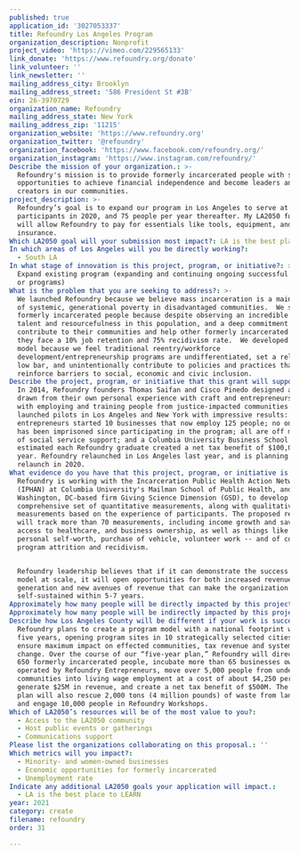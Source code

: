 ```yaml
---
published: true
application_id: '3027053337'
title: Refoundry Los Angeles Program
organization_description: Nonprofit
project_video: 'https://vimeo.com/229565133'
link_donate: 'https://www.refoundry.org/donate'
link_volunteer: ''
link_newsletter: ''
mailing_address_city: Brooklyn
mailing_address_street: '586 President St #3B'
ein: 26-3970729
organization_name: Refoundry
mailing_address_state: New York
mailing_address_zip: '11215'
organization_website: 'https://www.refoundry.org'
organization_twitter: '@refoundry'
organization_facebook: 'https://www.facebook.com/refoundry.org/'
organization_instagram: 'https://www.instagram.com/refoundry/'
Describe the mission of your organization.: >-
  Refoundry's mission is to provide formerly incarcerated people with skills and
  opportunities to achieve financial independence and become leaders and job
  creators in our communities.
project_description: >-
  Refoundry’s goal is to expand our program in Los Angeles to serve at least 60
  participants in 2020, and 75 people per year thereafter. My LA2050 funding
  will allow Refoundry to pay for essentials like tools, equipment, and
  insurance.  
Which LA2050 goal will your submission most impact?: LA is the best place to CREATE
In which areas of Los Angeles will you be directly working?:
  - South LA
In what stage of innovation is this project, program, or initiative?: >-
  Expand existing program (expanding and continuing ongoing successful projects
  or programs)
What is the problem that you are seeking to address?: >-
  We launched Refoundry because we believe mass incarceration is a main driver
  of systemic, generational poverty in disadvantaged communities.  We serve
  formerly incarcerated people because despite observing an incredible amount of
  talent and resourcefulness in this population, and a deep commitment to
  contribute to their communities and help other formerly incarcerated people,
  they face a 10% job retention and 75% recidivism rate.  We developed a new
  model because we feel traditional reentry/workforce
  development/entrepreneurship programs are undifferentiated, set a relatively
  low bar, and unintentionally contribute to policies and practices that
  reinforce barriers to social, economic and civic inclusion.  
Describe the project, program, or initiative that this grant will support to address the problem identified.: >-
  In 2014, Refoundry founders Thomas Saifan and Cisco Pinedo designed a program
  drawn from their own personal experience with craft and entrepreneurship, and
  with employing and training people from justice-impacted communities.They
  launched pilots in Los Angeles and New York with impressive results: Refoundry
  entrepreneurs started 10 businesses that now employ 125 people; no one served
  has been imprisoned since participating in the program; all are off most forms
  of social service support; and a Columbia University Business School review
  estimated each Refoundry graduate created a net tax benefit of $100,000 per
  year. Refoundry relaunched in Los Angeles last year, and is planning a NYC
  relaunch in 2020. 
What evidence do you have that this project, program, or initiative is or will be successful, and how will you define and measure success?: >-
  Refoundry is working with the Incarceration Public Health Action Network
  (IPHAN) at Columbia University's Mailman School of Public Health, and the
  Washington, DC-based firm Giving Science Dimension (GSD), to develop a new
  comprehensive set of quantitative measurements, along with qualitative
  measurements based on the experience of participants. The proposed research
  will track more than 70 measurements, including income growth and savings,
  access to healthcare, and business ownership, as well as things like sense of
  personal self-worth, purchase of vehicle, volunteer work -- and of course
  program attrition and recidivism. 


  Refoundry leadership believes that if it can demonstrate the success of its
  model at scale, it will open opportunities for both increased revenue
  generation and new avenues of revenue that can make the organization largely
  self-sustained within 5-7 years.
Approximately how many people will be directly impacted by this project, program, or initiative?: '80'
Approximately how many people will be indirectly impacted by this project, program, or initiative?: '300'
Describe how Los Angeles County will be different if your work is successful.: >-
  Refoundry plans to create a program model with a national footprint within
  five years, opening program sites in 10 strategically selected cities to
  ensure maximum impact on effected communities, tax revenue and systemic
  change. Over the course of our “five-year plan,” Refoundry will directly train
  650 formerly incarcerated people, incubate more than 65 businesses owned and
  operated by Refoundry Entrepreneurs, move over 5,000 people from underserved
  communities into living wage employment at a cost of about $4,250 per job,
  generate $25M in revenue, and create a net tax benefit of $500M. The program
  plan will also rescue 2,000 tons (4 million pounds) of waste from landfill,
  and engage 10,000 people in Refoundry Workshops.
Which of LA2050’s resources will be of the most value to you?:
  - Access to the LA2050 community
  - Host public events or gatherings
  - Communications support
Please list the organizations collaborating on this proposal.: ''
Which metrics will you impact?:
  - Minority- and women-owned businesses
  - Economic opportunities for formerly incarcerated
  - Unemployment rate
Indicate any additional LA2050 goals your application will impact.:
  - LA is the best place to LEARN
year: 2021
category: create
filename: refoundry
order: 31

---
```

